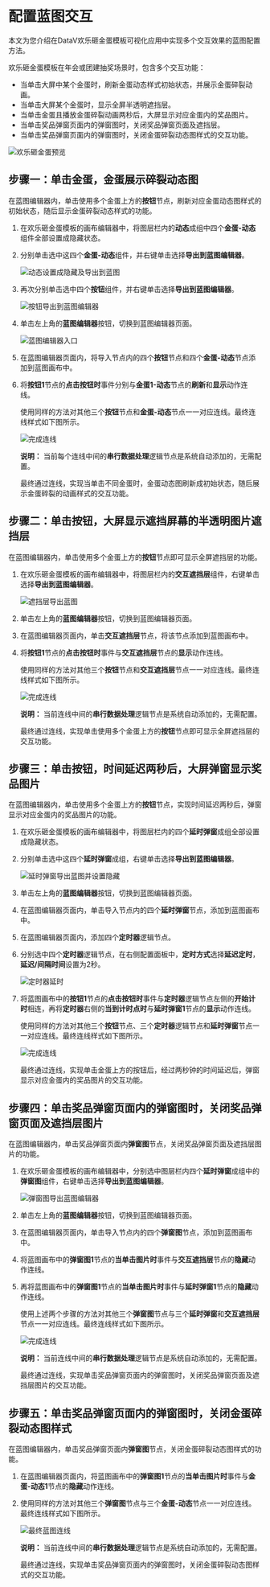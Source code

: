 # 配置蓝图交互

本文为您介绍在DataV欢乐砸金蛋模板可视化应用中实现多个交互效果的蓝图配置方法。

欢乐砸金蛋模板在年会或团建抽奖场景时，包含多个交互功能：

-   当单击大屏中某个金蛋时，刷新金蛋动态样式初始状态，并展示金蛋碎裂动画。
-   当单击大屏某个金蛋时，显示全屏半透明遮挡层。
-   当单击金蛋且播放金蛋碎裂动画两秒后，大屏显示对应金蛋内的奖品图片。
-   当单击奖品弹窗页面内的弹窗图时，关闭奖品弹窗页面及遮挡层。
-   当单击奖品弹窗页面内的弹窗图时，关闭金蛋碎裂动态图样式的交互功能。

![欢乐砸金蛋预览](https://static-aliyun-doc.oss-accelerate.aliyuncs.com/assets/img/zh-CN/5489862161/p239565.gif)

## 步骤一：单击金蛋，金蛋展示碎裂动态图

在蓝图编辑器内，单击使用多个金蛋上方的**按钮**节点，刷新对应金蛋动态图样式的初始状态，随后显示金蛋碎裂动态样式的功能。

1.  在欢乐砸金蛋模板的画布编辑器中，将图层栏内的**动态**成组中四个**金蛋-动态**组件全部设置成隐藏状态。

2.  分别单击选中这四个**金蛋-动态**组件，并右键单击选择**导出到蓝图编辑器**。

    ![动态设置成隐藏及导出到蓝图](https://static-aliyun-doc.oss-accelerate.aliyuncs.com/assets/img/zh-CN/5489862161/p239246.png)

3.  再次分别单击选中四个**按钮**组件，并右键单击选择**导出到蓝图编辑器**。

    ![按钮导出到蓝图编辑器](https://static-aliyun-doc.oss-accelerate.aliyuncs.com/assets/img/zh-CN/5489862161/p239247.png)

4.  单击左上角的**蓝图编辑器**按钮，切换到蓝图编辑器页面。

    ![蓝图编辑器入口](https://static-aliyun-doc.oss-accelerate.aliyuncs.com/assets/img/zh-CN/9407862161/p237727.png)

5.  在蓝图编辑器页面内，将导入节点内的四个**按钮**节点和四个**金蛋-动态**节点添加到蓝图画布中。

6.  将**按钮1**节点的**点击按钮时**事件分别与**金蛋1-动态**节点的**刷新**和**显示**动作连线。

    使用同样的方法对其他三个**按钮**节点和**金蛋-动态**节点一一对应连线。最终连线样式如下图所示。

    ![完成连线](https://static-aliyun-doc.oss-accelerate.aliyuncs.com/assets/img/zh-CN/5489862161/p239430.jpg)

    **说明：** 当前每个连线中间的**串行数据处理**逻辑节点是系统自动添加的，无需配置。

    最终通过连线，实现当单击不同金蛋时，金蛋动态图刷新成初始状态，随后展示金蛋碎裂的动画样式的交互功能。


## 步骤二：单击按钮，大屏显示遮挡屏幕的半透明图片遮挡层

在蓝图编辑器内，单击使用多个金蛋上方的**按钮**节点即可显示全屏遮挡层的功能。

1.  在欢乐砸金蛋模板的画布编辑器中，将图层栏内的**交互遮挡层**组件，右键单击选择**导出到蓝图编辑器**。

    ![遮挡层导出蓝图](https://static-aliyun-doc.oss-accelerate.aliyuncs.com/assets/img/zh-CN/5489862161/p239477.png)

2.  单击左上角的**蓝图编辑器**按钮，切换到蓝图编辑器页面。

3.  在蓝图编辑器页面内，单击**交互遮挡层**节点，将该节点添加到蓝图画布中。

4.  将**按钮1**节点的**点击按钮时**事件与**交互遮挡层**节点的**显示**动作连线。

    使用同样的方法对其他三个**按钮**节点和**交互遮挡层**节点一一对应连线。最终连线样式如下图所示。

    ![完成连线](https://static-aliyun-doc.oss-accelerate.aliyuncs.com/assets/img/zh-CN/5489862161/p239481.jpg)

    **说明：** 当前连线中间的**串行数据处理**逻辑节点是系统自动添加的，无需配置。

    最终通过连线，实现单击使用多个金蛋上方的**按钮**节点即可显示全屏遮挡层的交互功能。


## 步骤三：单击按钮，时间延迟两秒后，大屏弹窗显示奖品图片

在蓝图编辑器内，单击使用多个金蛋上方的**按钮**节点，实现时间延迟两秒后，弹窗显示对应金蛋内的奖品图片的功能。

1.  在欢乐砸金蛋模板的画布编辑器中，将图层栏内的四个**延时弹窗**成组全部设置成隐藏状态。

2.  分别单击选中这四个**延时弹窗**成组，右键单击选择**导出到蓝图编辑器**。

    ![延时弹窗导出蓝图并设置隐藏](https://static-aliyun-doc.oss-accelerate.aliyuncs.com/assets/img/zh-CN/6489862161/p239493.png)

3.  单击左上角的**蓝图编辑器**按钮，切换到蓝图编辑器页面。

4.  在蓝图编辑器页面内，单击导入节点内的四个**延时弹窗**节点，添加到蓝图画布中。

5.  在蓝图编辑器页面内，添加四个**定时器**逻辑节点。

6.  分别选中四个**定时器**逻辑节点，在右侧配置面板中，**定时方式**选择**延迟定时**，**延迟/间隔时间**设置为2秒。

    ![定时器延时](https://static-aliyun-doc.oss-accelerate.aliyuncs.com/assets/img/zh-CN/4850962161/p240089.png)

7.  将蓝图画布中的**按钮1**节点的**点击按钮时**事件与**定时器**逻辑节点左侧的**开始计时**相连，再将**定时器**右侧的**当到计时点时**与**延时弹窗1**节点的**显示**动作连线。

    使用同样的方法对其他三个**按钮**节点、三个**定时器**逻辑节点和**延时弹窗**节点一一对应连线。最终连线样式如下图所示。

    ![完成连线](https://static-aliyun-doc.oss-accelerate.aliyuncs.com/assets/img/zh-CN/6489862161/p239503.jpg)

    最终通过连线，实现单击金蛋上方的按钮后，经过两秒钟的时间延迟后，弹窗显示对应金蛋内的奖品图片的交互功能。


## 步骤四：单击奖品弹窗页面内的弹窗图时，关闭奖品弹窗页面及遮挡层图片

在蓝图编辑器内，单击奖品弹窗页面内**弹窗图**节点，关闭奖品弹窗页面及遮挡层图片的功能。

1.  在欢乐砸金蛋模板的画布编辑器中，分别选中图层栏内四个**延时弹窗**成组中的**弹窗图**组件，右键单击选择**导出到蓝图编辑器**。

    ![弹窗图导出蓝图编辑器](https://static-aliyun-doc.oss-accelerate.aliyuncs.com/assets/img/zh-CN/6489862161/p239522.png)

2.  单击左上角的**蓝图编辑器**按钮，切换到蓝图编辑器页面。

3.  在蓝图编辑器页面内，单击导入节点内的四个**弹窗图**节点，添加到蓝图画布中。

4.  将蓝图画布中的**弹窗图1**节点的**当单击图片时**事件与**交互遮挡层**节点的**隐藏**动作连线。

5.  再将蓝图画布中的**弹窗图1**节点的**当单击图片时**事件与**延时弹窗1**节点的**隐藏**动作连线。

    使用上述两个步骤的方法对其他三个**弹窗图**节点与三个**延时弹窗**和**交互遮挡层**节点一一对应连线。最终连线样式如下图所示。

    ![完成连线](https://static-aliyun-doc.oss-accelerate.aliyuncs.com/assets/img/zh-CN/6489862161/p239539.jpg)

    **说明：** 当前连线中间的**串行数据处理**逻辑节点是系统自动添加的，无需配置。

    最终通过连线，实现单击奖品弹窗页面内的弹窗图时，关闭奖品弹窗页面及遮挡层图片的交互功能。


## 步骤五：单击奖品弹窗页面内的弹窗图时，关闭金蛋碎裂动态图样式

在蓝图编辑器内，单击奖品弹窗页面内**弹窗图**节点，关闭金蛋碎裂动态图样式的功能。

1.  在蓝图编辑器页面内，将蓝图画布中的**弹窗图1**节点的**当单击图片时**事件与**金蛋-动态1**节点的**隐藏**动作连线。

2.  使用同样的方法对其他三个**弹窗图**节点与三个**金蛋-动态**节点一一对应连线。最终连线样式如下图所示。

    ![最终蓝图连线](https://static-aliyun-doc.oss-accelerate.aliyuncs.com/assets/img/zh-CN/6489862161/p239546.jpg)

    **说明：** 当前连线中间的**串行数据处理**逻辑节点是系统自动添加的，无需配置。

    最终通过连线，实现单击奖品弹窗页面内的弹窗图时，关闭金蛋碎裂动态图样式的交互功能。


